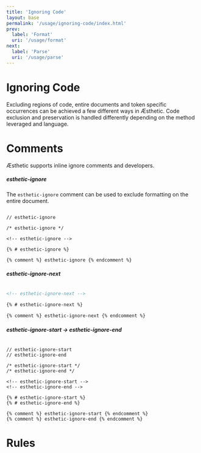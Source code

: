 ```yaml
---
title: 'Ignoring Code'
layout: base
permalink: '/usage/ignoring-code/index.html'
prev:
  label: 'Format'
  uri: '/usage/format'
next:
  label: 'Parse'
  uri: '/usage/parse'
---
```


# Ignoring Code

Excluding regions of code, entire documents and token specific occurrences can be achieved a few different ways in Æsthetic. Code exclusion and preservation is handled differently depending on the method leveraged and language.

# Comments

Æsthetic supports inline ignore comments and developers.

##### esthetic-ignore

The `esthetic-ignore` comment can be used to exclude formatting on the entire document.

```liquid

// esthetic-ignore

/* esthetic-ignore */

<!-- esthetic-ignore -->

{% # esthetic-ignore %}

{% comment %} esthetic-ignore {% endcomment %}

```


##### esthetic-ignore-next

```html

<!-- esthetic-ignore-next -->

{% # esthetic-ignore-next %}

{% comment %} esthetic-ignore-next {% endcomment %}
```

##### esthetic-ignore-start → esthetic-ignore-end

```liquid

// esthetic-ignore-start
// esthetic-ignore-end

/* esthetic-ignore-start */
/* esthetic-ignore-end */

<!-- esthetic-ignore-start -->
<!-- esthetic-ignore-end -->

{% # esthetic-ignore-start %}
{% # esthetic-ignore-end %}

{% comment %} esthetic-ignore-start {% endcomment %}
{% comment %} esthetic-ignore-end {% endcomment %}

```


# Rules

